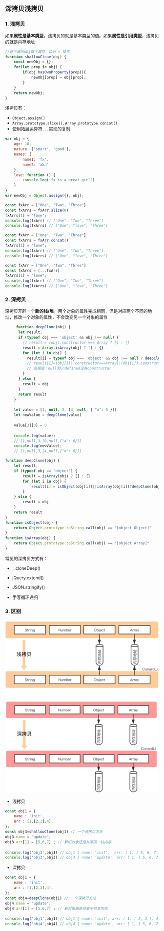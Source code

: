 ## 深拷贝浅拷贝
### 1. 浅拷贝
如果**属性是基本类型**，浅拷贝的就是基本类型的值。如果**属性是引用类型**，浅拷贝的就是内存地址

```js
//逐个遍历obj每个属性，执行 = 操作
function shallowClone(obj) {
    const newObj = {};
    for(let prop in obj) {
        if(obj.hasOwnProperty(prop)){
            newObj[prop] = obj[prop];
        }
    }
    return newObj;
}
```

浅拷贝有：
- `Object.assign()`
- `Array.prototype.slice()`, `Array.prototype.concat()`
- 使用拓展运算符`...`实现的复制

```js
var obj = {
    age: 18,
    nature: ['smart', 'good'],
    names: {
        name1: 'fx',
        name2: 'xka'
    },
    love: function () {
        console.log('fx is a great girl')
    }
}
var newObj = Object.assign({}, obj);
```

```js
const fxArr = ["One", "Two", "Three"]
const fxArrs = fxArr.slice(0)
fxArrs[1] = "love";
console.log(fxArr) // ["One", "Two", "Three"]
console.log(fxArrs) // ["One", "love", "Three"]
```

```js
const fxArr = ["One", "Two", "Three"]
const fxArrs = fxArr.concat()
fxArrs[1] = "love";
console.log(fxArr) // ["One", "Two", "Three"]
console.log(fxArrs) // ["One", "love", "Three"]
```

```js
const fxArr = ["One", "Two", "Three"]
const fxArrs = [...fxArr]
fxArrs[1] = "love";
console.log(fxArr) // ["One", "Two", "Three"]
console.log(fxArrs) // ["One", "love", "Three"]
```


### 2. 深拷贝
深拷贝开辟一个**新的栈/堆**，两个对象的属性完成相同，但是对应两个不同的地址，修改一个对象的属性，不会改变另一个对象的属性
```js
     function deepClone(obj) {
      let result;
      if (typeof obj === 'object' && obj !== null) {
        // result = (obj).constructor === Array ? [] : {}
        result = Array.isArray(obj) ? [] : {}
        for (let i in obj) {
          result[i] = typeof obj === 'object' && obj !== null ? deepClone(obj[i]) : obj[i]
          // result[i]=(obj[i]).constructor===Array||(obj[i]).constructor===Object?deepClone(obj[i]) : obj[i]
          // 会报错：null和undefined没有constructor
        }
      } else {
        result = obj
      }
      return result
    }

    let value = [1, null, 3, [4, null, { "a": 6 }]]
    let newValue = deepClone(value)

    value[3][0] = 0

    console.log(value);
    // [1,null,3,[0,null,{"a": 6}]]
    console.log(newValue);
    // [1,null,3,[4,null,{"a": 6}]]
```

```js
function deepClone(obj) {
    let result;
    if (typeof obj == 'object') {
        result = isArray(obj) ? [] : {}
        for (let i in obj) {
            result[i] = isObject(obj[i])||isArray(obj[i])?deepClone(obj[i]):obj[i]
        }
    } else {
        result = obj
    }
    return result
}
function isObject(obj) {
    return Object.prototype.toString.call(obj) == "[object Object]"
}
function isArray(obj) {
    return Object.prototype.toString.call(obj) == "[object Array]"
}
```

常见的深拷贝方式有：

- _.cloneDeep()

- jQuery.extend()

- JSON.stringify()

- 手写循环递归


### 3. 区别
![](https://raw.githubusercontent.com/yuefei-su/My-DrawingBed/main/notes/d9862c00-69b8-11eb-ab90-d9ae814b240d.png)

- 浅拷贝
```js
const obj1 = {
    name : 'init',
    arr : [1,[2,3],4],
};
const obj3=shallowClone(obj1) // 一个浅拷贝方法
obj3.name = "update";
obj3.arr[1] = [5,6,7] ; // 新旧对象还是共享同一块内存

console.log('obj1',obj1) // obj1 { name: 'init',  arr: [ 1, [ 5, 6, 7 ], 4 ] }
console.log('obj3',obj3) // obj3 { name: 'update', arr: [ 1, [ 5, 6, 7 ], 4 ] }
```

- 深拷贝
```js
const obj1 = {
    name : 'init',
    arr : [1,[2,3],4],
};
const obj4=deepClone(obj1) // 一个深拷贝方法
obj4.name = "update";
obj4.arr[1] = [5,6,7] ; // 新对象跟原对象不共享内存

console.log('obj1',obj1) // obj1 { name: 'init', arr: [ 1, [ 2, 3 ], 4 ] }
console.log('obj4',obj4) // obj4 { name: 'update', arr: [ 1, [ 5, 6, 7 ], 4 ] }
```